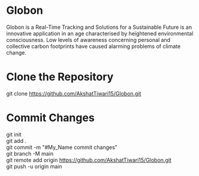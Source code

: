 # Globon
Globon is a Real-Time Tracking and Solutions for a Sustainable Future is an innovative application in an age characterised by heightened environmental consciousness. Low levels of awareness concerning personal and collective carbon footprints have caused alarming problems of climate change.

# Clone the Repository
git clone https://github.com/AkshatTiwari15/Globon.git

# Commit Changes
git init  
git add .  
git commit -m "#My_Name commit changes"  
git branch -M main  
git remote add origin https://github.com/AkshatTiwari15/Globon.git  
git push -u origin main  

